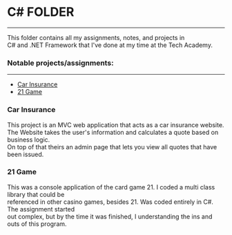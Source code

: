 <h1>C# FOLDER</h1>
<hr>
This folder contains all my assignments, notes, and projects in
<br>
C# and .NET Framework that I've done at my time at the Tech Academy.
<h3>Notable projects/assignments:</h3>
<hr>
<ul>
  <li><a href="https://github.com/Jonathan-Treloggen/The_Tech_Academy_Basic_C-Sharp_Projects/tree/master/MVC/CarInsurance" target="_blank">Car Insurance</a>
  <li><a href="https://github.com/Jonathan-Treloggen/The_Tech_Academy_Basic_C-Sharp_Projects/tree/master/Basic_C%23_Programs/Assignments/ClassesAndObjects21Game" target="_blank">21 Game</a>
</ul>
<h3>Car Insurance</h3>
This project is an MVC web application that acts as a car insurance website.
<br>
The Website takes the user's information and calculates a quote based on business logic.
<br>
On top of that theirs an admin page that lets you view all quotes that have been issued.
<br>
<h3>21 Game</h3>
This was a console application of the card game 21. I coded a multi class library that could be  
<br>
referenced in other casino games, besides 21. Was coded entirely in C#. The assignment started 
<br>
out complex, but by the time it was finished, I understanding the ins and outs of this program.


